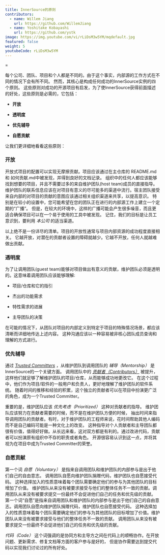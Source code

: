 ```yaml
---
title: InnerSource的原则
contributors:
  - name: Willem Jiang
    url: https://github.com/WillemJiang
  - name: Yoshitake Kobayashi
    url: https://github.com/ystk
image: https://img.youtube.com/vi/rLiDsM3w5YM/mqdefault.jpg
featured: false
weight: 5
youtubeCode: rLiDsM3w5YM
---
```

<div class="paragraph">
<p>=</p>
</div>
<div class="paragraph">
<p>每个公司、团队、项目和个人都是不同的。由于这个事实，内部源的工作方式在不同的情况下会有所不同。
然而，其核心是构成任何成功的InnerSource实例的四个原则。
这些原则对成功的开源项目有启发，为了使InnerSource获得前面描述的好处，这些原则是必需的，它包括：</p>
</div>
<div class="ulist">
<ul>
<li>
<p><strong>开放</strong></p>
</li>
<li>
<p><strong>透明度</strong></p>
</li>
<li>
<p><strong>优先辅导</strong></p>
</li>
<li>
<p><strong>自愿贡献</strong></p>
</li>
</ul>
</div>
<div class="paragraph">
<p>让我们更详细地看看这些原则：</p>
</div>
<div class="sect2">
<h3 id="_开放">开放</h3>
<div class="paragraph">
<p>开放式项目的配置可以实现无摩擦贡献。项目应该通过在主仓库的 README.md 和 如何贡献.md中被发现，并得到良好的文档记录。
组织中的任何人都应该能够找到想要的项目，并且不需要过多的来自维护团队(host team)成员的直接指导。
维护团队的联系信息应该在对项目有意义的尽可能多的渠道中流行。宿主团队接受来自内部的对项目的贡献的意图应该通过相关组织渠道来共享，以提高意识。
特别是在较小的设置中，您可能希望在您的团队正在进行的内部源工作上建立一个定期的“广播”。
但是，在较大的环境中，这样的广播可能会产生很多噪音，而且更适合确保项目可以在一个易于使用的工具中被发现。
记住，我们的目标是让员工意识到，要利用 <em>本公司</em> 的适当渠道。</p>
</div>
<div class="paragraph">
<p>以上绝不是一份详尽的清单。项目的开放性通常与项目内部资源的成功程度直接相关。
它越开放，对潜在的贡献者设置的障碍就越少。它越不开放，任何人就越难做出贡献。</p>
</div>
</div>
<div class="sect2">
<h3 id="_透明度">透明度</h3>
<div class="paragraph">
<p>为了让调用团队(guest team)能够对项目做出有意义的贡献，维护团队必须是透明的。这意味着调用团队应该能够理解:</p>
</div>
<div class="ulist">
<ul>
<li>
<p>项目/仓库和它的指引</p>
</li>
<li>
<p>杰出的功能需求</p>
</li>
<li>
<p>特性需求的进展</p>
</li>
<li>
<p>主导团队的决策</p>
</li>
</ul>
</div>
<div class="paragraph">
<p>在可能的情况下，从团队对项目的内部定义到特定于项目的特殊情况场景，都应该清晰而详细地传达上述内容。
这种沟通应该以一种容易被非核心团队成员查询和理解的方式进行。</p>
</div>
</div>
<div class="sect2">
<h3 id="_优先辅导">优先辅导</h3>
<div class="paragraph">
<p>通过 <a href="https://innersourcecommons.org/resources/learningpath/trusted-committer/zh/index"><em>Trusted Committers</em></a> ，从维护团队到调用团队的 <em>辅导（Mentorship）</em> 是InnerSource的一个关键方面。
调用团队中的 <a href="https://innersourcecommons.org/resources/learningpath/contributor/zh/index"><em>贡献者（Contributors）</em></a> 被提升，这样他们就足够了解维护团队的项目/仓库，从而能够成功地更改它。
在这个过程中，他们作为项目/软件的一般用户和负责人，更好地理解了维护团队的软件系统。
随着时间的推移和经验的积累，这个独立的贡献者可以在项目中扮演更广泛的角色，成为一个Trusted Committer。</p>
</div>
<div class="paragraph">
<p>重要的是，维护团队应该 <em>优先考虑（Prioritized）</em> 这种对贡献者的指导。
维护团队应该努力在贡献者需要的时候，而不是在维护团队方便的时候，
抽出时间来指导调用团队的贡献者。有时，对于维护团队的工程师来说，花时间帮助其他人编码而不是自己编码可能是一种文化上的改变。
这种指导对个人贡献者和主导团队都很有价值，值得好好做。从长远来看，这对双方都是有利的。通过改进代码，贡献者可以扮演原有组织中不存的职责或者角色。
开源很容易认识到这一点，并将其视为在项目中成为Trusted Committer的荣誉。</p>
</div>
</div>
<div class="sect2">
<h3 id="_自愿贡献">自愿贡献</h3>
<div class="paragraph">
<p>第一个词 <em>自愿（Voluntary）</em> 是指来自调用团队和维护团队的内部参与是出于他们自己的自由意志。
调用团队自愿向维护团队捐赠代码，维护团队也自愿接受代码。
这种选择加入的性质意味着每个团队需要确定他们的参与为其他团队的目标增加了价值。
维护团队从来没有被要求接受与他们的整体任务不一致的贡献。调用团队从来没有被要求提交一份最终不会促进他们自己的任务和优先级的贡献。
第一个词“自愿”是指来自调用团队和维护团队的内部参与是出于他们自己的自由意志。调用团队自愿向维护团队捐赠代码，维护团队也自愿接受代码。
这种选择加入的性质意味着每个团队需要确定他们的参与为其他团队的目标增加了价值。维护团队从来没有被要求接受与他们的整体任务不一致的贡献。
调用团队从来没有被要求提交一份最终不会促进他们自己的任务和优先级的贡献。</p>
</div>
<div class="paragraph">
<p><em>代码（Code）</em> 这个词强调的是协同方和主导方之间在代码上的顺畅协作。在开放问题、更新需求、修复文档等方面的客户参与是好的，
但是协作需要达到提交代码以实现我们讨论过的所有好处。</p>
</div>
</div>
<!--- This file autogenerated from https://github.com/InnerSourceCommons/InnerSourceLearningPath/blob/master/scripts/generate_learning_path_markdown.js -->